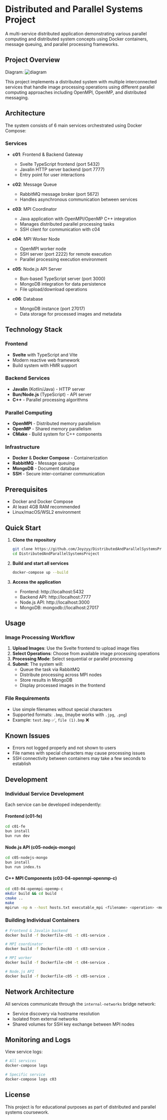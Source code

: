 # Distributed and Parallel Systems Project

A multi-service distributed application demonstrating various parallel computing and distributed system concepts using Docker containers, message queuing, and parallel processing frameworks.

## Project Overview

Diagram:
![diagram](diagram.png "Project Diagram")

This project implements a distributed system with multiple interconnected services that handle image processing operations using different parallel computing approaches including OpenMPI, OpenMP, and distributed messaging.

## Architecture

The system consists of 6 main services orchestrated using Docker Compose:

### Services

- **c01**: Frontend & Backend Gateway
  - Svelte TypeScript frontend (port 5432)
  - Javalin HTTP server backend (port 7777)
  - Entry point for user interactions

- **c02**: Message Queue
  - RabbitMQ message broker (port 5672)
  - Handles asynchronous communication between services

- **c03**: MPI Coordinator
  - Java application with OpenMPI/OpenMP C++ integration
  - Manages distributed parallel processing tasks
  - SSH client for communication with c04

- **c04**: MPI Worker Node
  - OpenMPI worker node
  - SSH server (port 2222) for remote execution
  - Parallel processing execution environment

- **c05**: Node.js API Server
  - Bun-based TypeScript server (port 3000)
  - MongoDB integration for data persistence
  - File upload/download operations

- **c06**: Database
  - MongoDB instance (port 27017)
  - Data storage for processed images and metadata

## Technology Stack

### Frontend
- **Svelte** with TypeScript and Vite
- Modern reactive web framework
- Build system with HMR support

### Backend Services
- **Javalin** (Kotlin/Java) - HTTP server
- **Bun/Node.js** (TypeScript) - API server
- **C++** - Parallel processing algorithms

### Parallel Computing
- **OpenMPI** - Distributed memory parallelism
- **OpenMP** - Shared memory parallelism
- **CMake** - Build system for C++ components

### Infrastructure
- **Docker** & **Docker Compose** - Containerization
- **RabbitMQ** - Message queuing
- **MongoDB** - Document database
- **SSH** - Secure inter-container communication

## Prerequisites

- Docker and Docker Compose
- At least 4GB RAM recommended
- Linux/macOS/WSL2 environment

## Quick Start

1. **Clone the repository**
   ```bash
   git clone https://github.com/Joyzyy/DistributedAndParallelSystemsProject.git
   cd DistributedAndParallelSystemsProject
   ```

2. **Build and start all services**
   ```bash
   docker-compose up --build
   ```

3. **Access the application**
   - Frontend: http://localhost:5432
   - Backend API: http://localhost:7777
   - Node.js API: http://localhost:3000
   - MongoDB: mongodb://localhost:27017

## Usage

### Image Processing Workflow

1. **Upload Images**: Use the Svelte frontend to upload image files
2. **Select Operations**: Choose from available image processing operations
3. **Processing Mode**: Select sequential or parallel processing
4. **Submit**: The system will:
   - Queue the task via RabbitMQ
   - Distribute processing across MPI nodes
   - Store results in MongoDB
   - Display processed images in the frontend

### File Requirements

- Use simple filenames without special characters
- Supported formats: `.bmp`, (maybe works with `.jpg`, `.png`)
- Example: `test.bmp` ✅, `file (1).bmp` ❌

## Known Issues

- Errors not logged properly and not shown to users
- File names with special characters may cause processing issues
- SSH connectivity between containers may take a few seconds to establish

## Development

### Individual Service Development

Each service can be developed independently:

#### Frontend (c01-fe)
```bash
cd c01-fe
bun install
bun run dev
```

#### Node.js API (c05-nodejs-mongo)
```bash
cd c05-nodejs-mongo
bun install
bun run index.ts
```

#### C++ MPI Components (c03-04-openmpi-openmp-c)
```bash
cd c03-04-openmpi-openmp-c
mkdir build && cd build
cmake ..
make
mpirun -np n --host hosts.txt executable_mpi <filename> <operation> <mode> <key>
```

### Building Individual Containers

```bash
# Frontend & Javalin backend
docker build -f Dockerfile-c01 -t c01-service .

# MPI coordinator
docker build -f Dockerfile-c03 -t c03-service .

# MPI worker
docker build -f Dockerfile-c04 -t c04-service .

# Node.js API
docker build -f Dockerfile-c05 -t c05-service .
```

## Network Architecture

All services communicate through the `internal-networks` bridge network:
- Service discovery via hostname resolution
- Isolated from external networks
- Shared volumes for SSH key exchange between MPI nodes

## Monitoring and Logs

View service logs:
```bash
# All services
docker-compose logs

# Specific service
docker-compose logs c03
```

## License

This project is for educational purposes as part of distributed and parallel systems coursework.